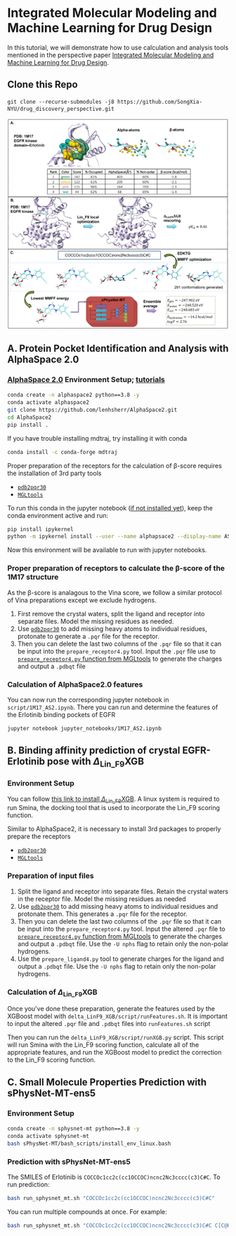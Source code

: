 # Integrated Molecular Modeling and Machine Learning for Drug Design
In this tutorial, we will demonstrate how to use calculation and analysis tools mentioned in the perspective paper [Integrated Molecular Modeling and Machine Learning for Drug Design]().

## Clone this Repo
```
git clone --recurse-submodules -j8 https://github.com/SongXia-NYU/drug_discovery_perspective.git
```

![](./data/example_1m17.png)

## A. Protein Pocket Identification and Analysis with AlphaSpace 2.0
### [AlphaSpace 2.0](https://github.com/RedesignScience/AlphaSpace2) Environment Setup; [tutorials](https://github.com/Vanabins28/AlphaSpace2_Tutorials)
```bash
conda create -n alphaspace2 python==3.8 -y
conda activate alphaspace2
git clone https://github.com/lenhsherr/AlphaSpace2.git
cd AlphaSpace2
pip install .
```

If you have trouble installing mdtraj, try installing it with conda
``` bash
conda install -c conda-forge mdtraj
```

Proper preparation of the receptors for the calculation of β-score requires the installation of 3rd party tools
- [`pdb2pqr30`](https://pdb2pqr.readthedocs.io/en/latest/) 
- [`MGLtools`](https://ccsb.scripps.edu/mgltools/)

To run this conda in the jupyter notebook ([if not installed yet](https://jupyter.org/install)), keep the conda environment active and run:
```bash
pip install ipykernel
python -m ipykernel install --user --name alphapsace2 --display-name AS2
```
Now this environment will be available to run with jupyter notebooks.

### Proper preparation of receptors to calculate the β-score of the 1M17 structure
As the β-score is analagous to the Vina score, we follow a similar protocol of Vina preparations except we exclude hydrogens.
1) First remove the crystal waters, split the ligand and receptor into separate files. Model the missing residues as needed.
2) Use [`pdb2pqr30`](https://pdb2pqr.readthedocs.io/en/latest/) to add missing heavy atoms to individual residues, protonate to generate a `.pqr` file for the receptor. 
2) Then you can delete the last two columns of the `.pqr` file so that it can be input into the `prepare_receptor4.py` tool. Input the `.pqr` file use to [`prepare_receptor4.py` function from MGLtools](https://ccsb.scripps.edu/mgltools/) to generate the charges and output a `.pdbqt` file

### Calculation of AlphaSpace2.0 features
You can now run the corresponding jupyter notebook in `script/1M17_AS2.ipynb`. There you can run and determine the features of the Erlotinib binding pockets of EGFR
```bash
jupyter notebook jupyter_notebooks/1M17_AS2.ipynb
```

## B. Binding affinity prediction of crystal EGFR-Erlotinib pose with $\Delta_\text{{Lin\_F9}}\text{XGB}$
### Environment Setup
You can follow [this link to install $\Delta_\text{{Lin\_F9}}\text{XGB}$](https://github.com/cyangNYU/delta_LinF9_XGB). A linux system is required to run Smina, the docking tool that is used to incorporate the Lin_F9 scoring function.

Similar to AlphaSpace2, it is necessary to install 3rd packages to properly prepare the receptors
- [`pdb2pqr30`](https://pdb2pqr.readthedocs.io/en/latest/) 
- [`MGLtools`](https://ccsb.scripps.edu/mgltools/)

### Preparation of input files
1) Split the ligand and receptor into separate files. Retain the crystal waters in the receptor file. Model the missing residues as needed
2) Use [`pdb2pqr30`](https://pdb2pqr.readthedocs.io/en/latest/) to add missing heavy atoms to individual residues and protonate them. This generates a `.pqr` file for the receptor. 
3) Then you can delete the last two columns of the `.pqr` file so that it can be input into the `prepare_receptor4.py` tool. Input the altered `.pqr` file to [`prepare_receptor4.py` function from MGLtools](https://ccsb.scripps.edu/mgltools/) to generate the charges and output a `.pdbqt` file. Use the `-U nphs` flag to retain only the non-polar hydrogens.
4) Use the `prepare_ligand4.py` tool to generate charges for the ligand and output a `.pdbqt` file. Use the `-U nphs` flag to retain only the non-polar hydrogens.

### Calculation of $\Delta_\text{{Lin\_F9}}\text{XGB}$
Once you've done these preparation, generate the features used by the XGBoost model with `delta_LinF9_XGB/script/runFeatures.sh`. It is important to input the altered `.pqr` file and `.pdbqt` files into `runFeatures.sh` script

Then you can run the `delta_LinF9_XGB/script/runXGB.py` script. This script will run Smina with the Lin_F9 scoring function, calculate all of the appropriate features, and run the XGBoost model to predict the correction to the Lin_F9 scoring function.

## C. Small Molecule Properties Prediction with sPhysNet-MT-ens5
### Environment Setup
```bash
conda create -n sphysnet-mt python==3.8 -y
conda activate sphysnet-mt
bash sPhysNet-MT/bash_scripts/install_env_linux.bash
```

### Prediction with sPhysNet-MT-ens5
The SMILES of Erlotinib is `COCCOc1cc2c(cc1OCCOC)ncnc2Nc3cccc(c3)C#C`. To run prediction:

```bash
bash run_sphysnet_mt.sh "COCCOc1cc2c(cc1OCCOC)ncnc2Nc3cccc(c3)C#C"
```

You can run multiple compounds at once. For example: 
```bash
bash run_sphysnet_mt.sh "COCCOc1cc2c(cc1OCCOC)ncnc2Nc3cccc(c3)C#C C[C@H](c1c(ccc(c1Cl)F)Cl)Oc2cc(cnc2N)c3cnn(c3)C4CCNCC4 C[C@@H]1CCN(C[C@@H]1N(C)c2c3cc[nH]c3ncn2)C(=O)CC#N"
```
